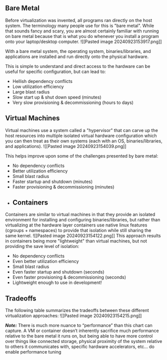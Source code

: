 ## Bare Metal
Before virtualization was invented, all programs ran directly on the host system. The terminology many people use for this is "bare metal". While that sounds fancy and scary, you are almost certainly familiar with running on bare metal because that is what you do whenever you install a program onto your laptop/desktop computer.
![[Pasted image 20240923153917.png]]

With a bare metal system, the operating system, binaries/libraries, and applications are installed and run directly onto the physical hardware.

This is simple to understand and direct access to the hardware can be useful for specific configuration, but can lead to:

- Hellish dependency conflicts
- Low utilization efficiency
- Large blast radius
- Slow start up & shut down speed (minutes)
- Very slow provisioning & decommissioning (hours to days)

## Virtual Machines

Virtual machines use a system called a "hypervisor" that can carve up the host resources into multiple isolated virtual hardware configuration which you can then treat as their own systems (each with an OS, binaries/libraries, and applications).
![[Pasted image 20240923154039.png]]

This helps improve upon some of the challenges presented by bare metal:

- No dependency conflicts
- Better utilization efficiency
- Small blast radius
- Faster startup and shutdown (minutes)
- Faster provisioning & decommissioning (minutes)
- ## Containers
Containers are similar to virtual machines in that they provide an isolated environment for installing and configuring binaries/libraries, but rather than virtualizing at the hardware layer containers use native linux features (cgroups + namespaces) to provide that isolation while still sharing the same kernel.
![[Pasted image 20240923154122.png]]
This approach results in containers being more "lightweight" than virtual machines, but not providing the save level of isolation:

- No dependency conflicts
- Even better utilization efficiency
- Small blast radius
- Even faster startup and shutdown (seconds)
- Even faster provisioning & decommissioning (seconds)
- Lightweight enough to use in development!
## Tradeoffs

The following table summarizes the tradeoffs between these different virtualization approaches:
![[Pasted image 20240923154215.png]]

**_Note:_** There is much more nuance to “performance” than this chart can capture. A VM or container doesn’t inherently sacrifice much performance relative to the bare metal it runs on, but being able to have more control over things like connected storage, physical proximity of the system relative to others it communicates with, specific hardware accelerators, etc… do enable performance tuning